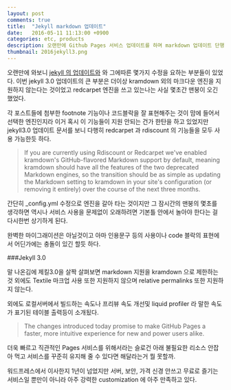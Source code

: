 ```yaml
---
layout: post
comments: true
title:  "Jekyll markdown 업데이트"
date:   2016-05-11 11:13:00 +0900
categories: etc, products
description: 오랜만에 Github Pages 서비스 업데이트를 하며 markdown 업데이트 단행.  
thumbnail: 2016jekyll3.png
---
```



오랜만에 와보니 [jekyll 의 업데이트와](https://github.com/blog/2100-github-pages-now-faster-and-simpler-with-jekyll-3-0) 와 그에따른 몇가지 수정을 요하는 부분들이 있었다. 이번 jekyll 3.0 업데이트의 큰 부분은 더이상 kramdown 외의 마크다운 엔진을 지원하지 않는다는 것이었고 redcarpet 엔진을 쓰고 있는나는 사실 몇초간 맨붕이 오긴 했었다.

각 포스트들에 첨부한 footnote 기능이나 코드블락을 잘 표현해주는 것이 맘에 들어서 선택한 엔진인지라 이거 혹시 이 기능들이 지원 안되는 건가 한탄을 하고 있었지만 jekyll3.0 업데이트 문서를 보니 다행히 redcarpet 과 rdiscount 의 기능들을 모두 사용 가능한듯 하다.

>If you are currently using Rdiscount or Redcarpet we've enabled kramdown's GitHub-flavored Markdown support by default, meaning kramdown should have all the features of the two deprecated Markdown engines, so the transition should be as simple as updating the Markdown setting to kramdown in your site's configuration (or removing it entirely) over the course of the next three months.

간단히 _config.yml 수정으로 엔진을 갈아 타는 것이지만 그 잠시간의 맨붕의 몇초를 생각하면 역시나 서비스 사용을 문제없이 오래하려면 기본틀 안에서 놀아야 한다는 걸 다시한번 상기하게 된다.

완벽한 마이그래이션은 아닐것이고 아마 인용문구 등의 사용이나 code 블락의 표현에서 어딘가에는 충돌이 있긴 할듯 하다.

###Jekyll 3.0

말 나온김에 제킬3.0을 살짝 살펴보면 markdown 지원을 kramdown 으로 제한하는 것 외에도 Textile 마크업 사용 또한 지원하지 않으며 relative permalinks 또한 지원하지 않는다.  

외에도 로컬서버에서 빌드하는 속도나 프리뷰 속도 개선및 liquid profiler 라 말한 속도가 표기된 테이블 출력등이 소개됬다.

>The changes introduced today promise to make GitHub Pages a faster, more intuitive experience for new and power users alike.

더욱 빠르고 직관적인 Pages 서비스를 위해서라는 슬로건 아래 불필요한 리소스 안잡아 먹고 서비스를 꾸준히 유지해 줄 수 있다면 해달라는거 뭘 못할까.

워드프레스에서 이사한지 1년이 넘었지만 서버, 보안, 가격 신경 안쓰고 무료로 즐기는 서비스일 뿐만이 아니라 아주 강력한 customization 에 아주 만족하고 있다.



